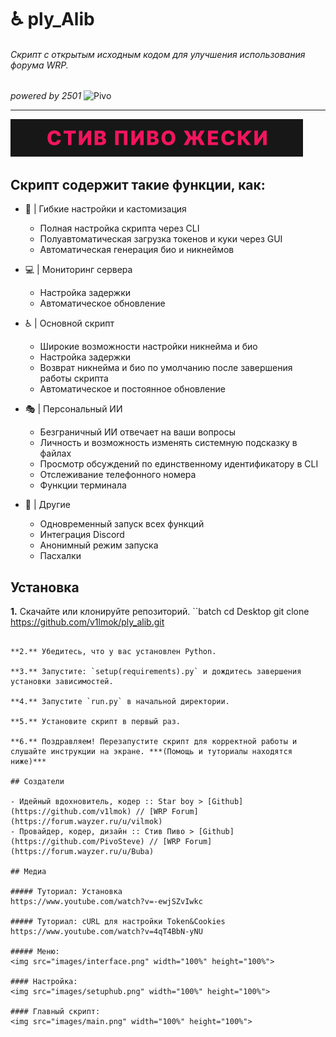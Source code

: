 # ♿ ply_Alib
###### Скрипт с открытым исходным кодом для улучшения использования форума WRP.
_powered by 2501_
![Pivo](https://github.com/v1lmok/ply_alib/assets/133809614/93157ebe-43ff-4739-b952-b4eed7bc8dc3)

------
![gif](images/SqPNT.gif)

## Скрипт содержит такие функции, как:

- 🔧 | Гибкие настройки и кастомизация
  - Полная настройка скрипта через CLI
  - Полуавтоматическая загрузка токенов и куки через GUI
  - Автоматическая генерация био и никнеймов

- 💻 | Мониторинг сервера
  - Настройка задержки
  - Автоматическое обновление

- ♿ | Основной скрипт
  - Широкие возможности настройки никнейма и био 
  - Настройка задержки
  - Возврат никнейма и био по умолчанию после завершения работы скрипта
  - Автоматическое и постоянное обновление
  
- 🎭 | Персональный ИИ
  - Безграничный ИИ отвечает на ваши вопросы
  - Личность и возможность изменять системную подсказку в файлах
  - Просмотр обсуждений по единственному идентификатору в CLI
  - Отслеживание телефонного номера
  - Функции терминала

- 💎 | Другие
  - Одновременный запуск всех функций
  - Интеграция Discord
  - Анонимный режим запуска
  - Пасхалки

## Установка

**1.** Скачайте или клонируйте репозиторий.
``batch
cd Desktop
git clone https://github.com/v1lmok/ply_alib.git
```

**2.** Убедитесь, что у вас установлен Python.

**3.** Запустите: `setup(requirements).py` и дождитесь завершения установки зависимостей.

**4.** Запустите `run.py` в начальной директории.

**5.** Установите скрипт в первый раз.

**6.** Поздравляем! Перезапустите скрипт для корректной работы и слушайте инструкции на экране. ***(Помощь и туториалы находятся ниже)***
 
## Создатели

- Идейный вдохновитель, кодер :: Star boy > [Github](https://github.com/v1lmok) // [WRP Forum](https://forum.wayzer.ru/u/vilmok)
- Провайдер, кодер, дизайн :: Стив Пиво > [Github](https://github.com/PivoSteve) // [WRP Forum](https://forum.wayzer.ru/u/Buba)

## Медиа

##### Туториал: Установка
https://www.youtube.com/watch?v=-ewjSZvIwkc

##### Туториал: cURL для настройки Token&Cookies
https://www.youtube.com/watch?v=4qT4BbN-yNU

##### Меню:
<img src="images/interface.png" width="100%" height="100%">

#### Настройка:
<img src="images/setuphub.png" width="100%" height="100%">

#### Главный скрипт:
<img src="images/main.png" width="100%" height="100%">